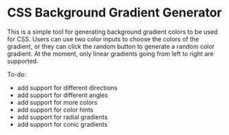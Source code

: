 # CSS Background Gradient Generator

This is a simple tool for generating background gradient colors to be used for CSS. Users can use two color inputs to choose the colors of the gradient, or they can click the random button to generate a random color gradient. At the moment, only linear gradients going from left to right are supported.

To-do:
- add support for different directions
- add support for different angles
- add support for more colors
- add support for color hints
- add support for radial gradients
- add support for conic gradients
